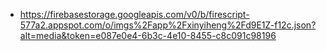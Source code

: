 - https://firebasestorage.googleapis.com/v0/b/firescript-577a2.appspot.com/o/imgs%2Fapp%2Fxinyiheng%2Fd9E1Z-f12c.json?alt=media&token=e087e0e4-6b3c-4e10-8455-c8c091c98196
